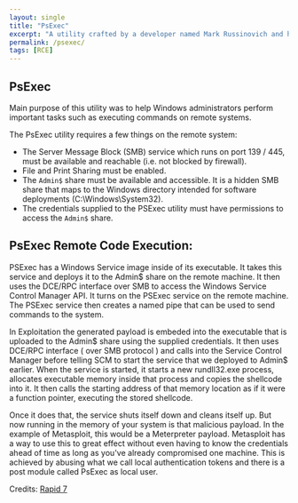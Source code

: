 ```yaml
---
layout: single
title: "PsExec"
excerpt: "A utility crafted by a developer named Mark Russinovich and his company SysInternals"
permalink: /psexec/
tags: [RCE]
---
```


## PsExec

Main purpose of this utility was to help Windows administrators perform important tasks such as executing commands on remote systems.

The PsExec utility requires a few things on the remote system: 
- The Server Message Block (SMB) service which runs on port 139 / 445, must be available and reachable (i.e. not blocked by firewall).
- File and Print Sharing must be enabled.
- The `Admin$` share must be available and accessible. It is a hidden SMB share that maps to the Windows directory intended for software deployments (C:\Windows\System32\).
- The credentials supplied to the PSExec utility must have permissions to access the `Admin$` share.

## PsExec Remote Code Execution:

PSExec has a Windows Service image inside of its executable. It takes this service and deploys it to the Admin$ share on the remote machine. It then uses the DCE/RPC interface over SMB to access the Windows Service Control Manager API. It turns on the PSExec service on the remote machine. The PSExec service then creates a named pipe that can be used to send commands to the system.

In Exploitation the generated payload is embeded into the executable that is uploaded  to the Admin$ share using the supplied credentials. It then uses DCE/RPC interface ( over SMB protocol ) and calls into the Service Control Manager before telling SCM to start the service that we deployed to Admin$ earlier. When the service is started, it starts a new rundll32.exe process, allocates executable memory inside that process and copies the shellcode into it. It then calls the starting address of that memory location as if it were a function pointer, executing the stored shellcode.

Once it does that, the service shuts itself down and cleans itself up. But now running in the memory of your system is that malicious payload. In the example of Metasploit, this would be a Meterpreter payload.  Metasploit has a way to use this to great effect without even having to know the credentials ahead of time as long as you've already compromised one machine. This is achieved by abusing what we call local authentication tokens and there is a post module called PsExec as local user.

Credits: 
[Rapid 7](https://www.rapid7.com/resources/how-psexec-and-remote-execution-works/)

